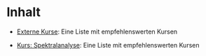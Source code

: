 # Inhalt
 
 - [Externe Kurse](kurse.md): Eine Liste mit empfehlenswerten Kursen
 
 - [Kurs: Spektralanalyse](spektralanalyse/index.html): Eine Liste mit empfehlenswerten Kursen